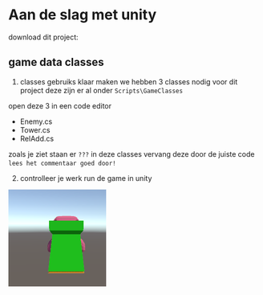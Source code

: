 # Aan de slag met unity

download dit project:

## game data classes

1) classes gebruiks klaar maken
we hebben 3 classes nodig voor dit project
deze zijn er al onder `Scripts\GameClasses`

open deze 3 in een code editor

- Enemy.cs
- Tower.cs
- RelAdd.cs

zoals je ziet staan er `???` in deze classes vervang deze door de juiste code
`lees het commentaar goed door!`

2) controlleer je werk run de game in unity

![step1result.PNG](img/step1result.PNG)
